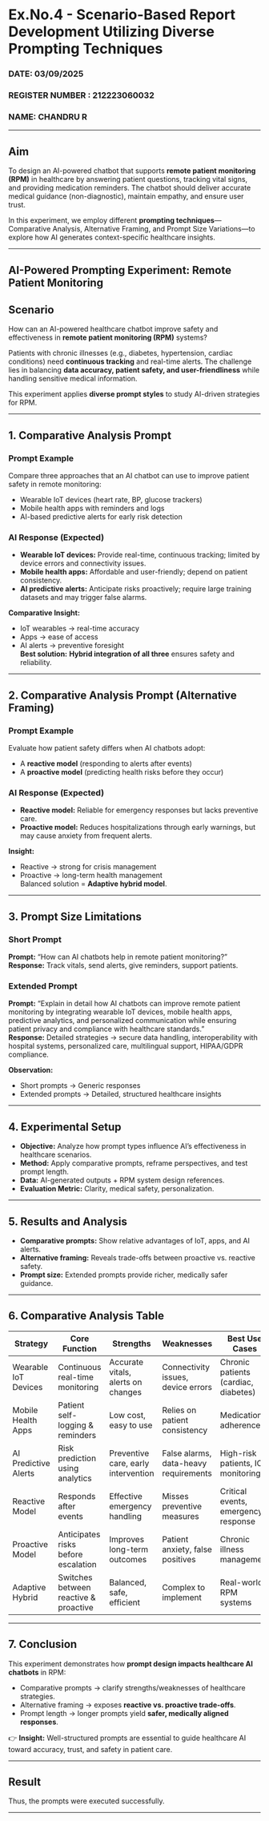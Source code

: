 # Ex.No.4 - Scenario-Based Report Development Utilizing Diverse Prompting Techniques

### DATE: 03/09/2025                                                                        
### REGISTER NUMBER : 212223060032  
### NAME: CHANDRU R  

---

## Aim  
To design an AI-powered chatbot that supports **remote patient monitoring (RPM)** in healthcare by answering patient questions, tracking vital signs, and providing medication reminders. The chatbot should deliver accurate medical guidance (non-diagnostic), maintain empathy, and ensure user trust.  

In this experiment, we employ different **prompting techniques**—Comparative Analysis, Alternative Framing, and Prompt Size Variations—to explore how AI generates context-specific healthcare insights.

---

## AI-Powered Prompting Experiment: Remote Patient Monitoring  

## Scenario  
How can an AI-powered healthcare chatbot improve safety and effectiveness in **remote patient monitoring (RPM)** systems?  

Patients with chronic illnesses (e.g., diabetes, hypertension, cardiac conditions) need **continuous tracking** and real-time alerts. The challenge lies in balancing **data accuracy, patient safety, and user-friendliness** while handling sensitive medical information.  

This experiment applies **diverse prompt styles** to study AI-driven strategies for RPM.

---

## 1. Comparative Analysis Prompt  

### Prompt Example  
Compare three approaches that an AI chatbot can use to improve patient safety in remote monitoring:

- Wearable IoT devices (heart rate, BP, glucose trackers)  
- Mobile health apps with reminders and logs  
- AI-based predictive alerts for early risk detection  

### AI Response (Expected)  

- **Wearable IoT devices:** Provide real-time, continuous tracking; limited by device errors and connectivity issues.  
- **Mobile health apps:** Affordable and user-friendly; depend on patient consistency.  
- **AI predictive alerts:** Anticipate risks proactively; require large training datasets and may trigger false alarms.  

**Comparative Insight:**  
- IoT wearables → real-time accuracy  
- Apps → ease of access  
- AI alerts → preventive foresight  
**Best solution:** **Hybrid integration of all three** ensures safety and reliability.

---

## 2. Comparative Analysis Prompt (Alternative Framing)  

### Prompt Example  
Evaluate how patient safety differs when AI chatbots adopt:  

- A **reactive model** (responding to alerts after events)  
- A **proactive model** (predicting health risks before they occur)  

### AI Response (Expected)  

- **Reactive model:** Reliable for emergency responses but lacks preventive care.  
- **Proactive model:** Reduces hospitalizations through early warnings, but may cause anxiety from frequent alerts.  

**Insight:**  
- Reactive → strong for crisis management  
- Proactive → long-term health management  
Balanced solution = **Adaptive hybrid model**.

---

## 3. Prompt Size Limitations  

### Short Prompt  
**Prompt:** “How can AI chatbots help in remote patient monitoring?”  
**Response:** Track vitals, send alerts, give reminders, support patients.  

### Extended Prompt  
**Prompt:** “Explain in detail how AI chatbots can improve remote patient monitoring by integrating wearable IoT devices, mobile health apps, predictive analytics, and personalized communication while ensuring patient privacy and compliance with healthcare standards.”  
**Response:** Detailed strategies → secure data handling, interoperability with hospital systems, personalized care, multilingual support, HIPAA/GDPR compliance.  

**Observation:**  
- Short prompts → Generic responses  
- Extended prompts → Detailed, structured healthcare insights  

---

## 4. Experimental Setup  

- **Objective:** Analyze how prompt types influence AI’s effectiveness in healthcare scenarios.  
- **Method:** Apply comparative prompts, reframe perspectives, and test prompt length.  
- **Data:** AI-generated outputs + RPM system design references.  
- **Evaluation Metric:** Clarity, medical safety, personalization.  

---

## 5. Results and Analysis  

- **Comparative prompts:** Show relative advantages of IoT, apps, and AI alerts.  
- **Alternative framing:** Reveals trade-offs between proactive vs. reactive safety.  
- **Prompt size:** Extended prompts provide richer, medically safer guidance.  

---

## 6. Comparative Analysis Table  

| Strategy                   | Core Function                        | Strengths                              | Weaknesses                            | Best Use Cases                        |
|-----------------------------|--------------------------------------|----------------------------------------|----------------------------------------|---------------------------------------|
| Wearable IoT Devices        | Continuous real-time monitoring      | Accurate vitals, alerts on changes     | Connectivity issues, device errors     | Chronic patients (cardiac, diabetes) |
| Mobile Health Apps          | Patient self-logging & reminders     | Low cost, easy to use                  | Relies on patient consistency          | Medication adherence                  |
| AI Predictive Alerts        | Risk prediction using analytics      | Preventive care, early intervention    | False alarms, data-heavy requirements  | High-risk patients, ICU monitoring    |
| Reactive Model              | Responds after events                | Effective emergency handling           | Misses preventive measures             | Critical events, emergency response   |
| Proactive Model             | Anticipates risks before escalation  | Improves long-term outcomes            | Patient anxiety, false positives       | Chronic illness management            |
| Adaptive Hybrid             | Switches between reactive & proactive| Balanced, safe, efficient              | Complex to implement                   | Real-world RPM systems                |

---

## 7. Conclusion  

This experiment demonstrates how **prompt design impacts healthcare AI chatbots** in RPM:  

- Comparative prompts → clarify strengths/weaknesses of healthcare strategies.  
- Alternative framing → exposes **reactive vs. proactive trade-offs**.  
- Prompt length → longer prompts yield **safer, medically aligned responses**.  

👉 **Insight:** Well-structured prompts are essential to guide healthcare AI toward accuracy, trust, and safety in patient care.

---

## Result  
Thus, the prompts were executed successfully.  

---
